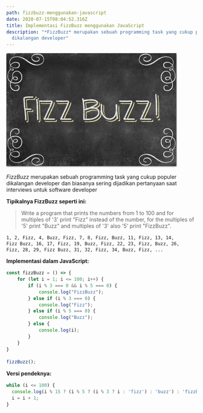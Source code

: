 ```yaml
---
path: fizzbuzz-menggunakan-javascript
date: 2020-07-15T08:04:52.316Z
title: Implementasi FizzBuzz menggunakan JavaScript
description: "*FizzBuzz* merupakan sebuah programming task yang cukup populer
  dikalangan developer"
---
```

![FizzBuzz](../assets/fizzbuzz2.jpg "FizzBuzz")

*FizzBuzz* merupakan sebuah programming task yang cukup populer dikalangan developer dan biasanya sering dijadikan pertanyaan saat interviews untuk software developer

**Tipikalnya FizzBuzz seperti ini:**

> <!--StartFragment-->
>
> Write a program that prints the numbers from 1 to 100 and for multiples of '3' print "Fizz" instead of the number, for the multiples of '5' print "Buzz" and multiples of '3' also '5' print "FizzBuzz".
>
> <!--EndFragment-->

```
1, 2, Fizz, 4, Buzz, Fizz, 7, 8, Fizz, Buzz, 11, Fizz, 13, 14, 
Fizz Buzz, 16, 17, Fizz, 19, Buzz, Fizz, 22, 23, Fizz, Buzz, 26, 
Fizz, 28, 29, Fizz Buzz, 31, 32, Fizz, 34, Buzz, Fizz, ...
```

**Implementasi dalam JavaScript:**

```javascript
const fizzBuzz = () => {
	for (let i = 1; i <= 100; i++) {
		if (i % 3 === 0 && i % 5 === 0) {
			console.log("FizzBuzz");
		} else if (i % 3 === 0) {
			console.log("Fizz");
		} else if (i % 5 === 0) {
			console.log("Buzz");
		} else {
			console.log(i);
		}
	}
}

fizzBuzz();
```

**Versi pendeknya:**

```javascript
while (i <= 100) {
  console.log(i % 15 ? (i % 5 ? (i % 3 ? i : 'fizz') : 'buzz') : 'fizzbuzz');
  i = i + 1;
}
```